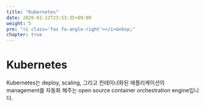```yaml
---
title: "Kubernetes"
date: 2020-01-12T23:53:35+09:00
weight: 5
pre: "<i class='fas fa-angle-right'></i>&nbsp;"
chapter: true
---
```


# Kubernetes

Kubernetes는 deploy, scaling, 그리고 컨테이너화된 애플리케이션의  
management를 자동화 해주는 open source container orchestration engine입니다.